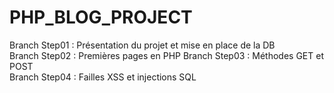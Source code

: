 # PHP_BLOG_PROJECT

Branch Step01 : Présentation du projet et mise en place de la DB  
Branch Step02 : Premières pages en PHP 
Branch Step03 : Méthodes GET et POST  
Branch Step04 : Failles XSS et injections SQL 
